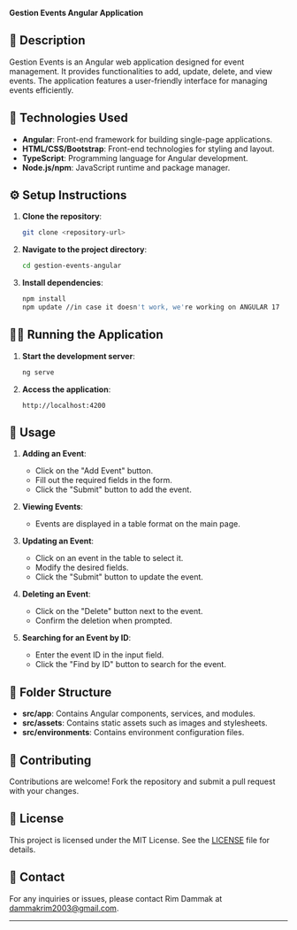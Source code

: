 **Gestion Events Angular Application**

## 📝 Description
Gestion Events is an Angular web application designed for event management. It provides functionalities to add, update, delete, and view events. The application features a user-friendly interface for managing events efficiently.

## 🚀 Technologies Used
- **Angular**: Front-end framework for building single-page applications.
- **HTML/CSS/Bootstrap**: Front-end technologies for styling and layout.
- **TypeScript**: Programming language for Angular development.
- **Node.js/npm**: JavaScript runtime and package manager.

## ⚙️ Setup Instructions
1. **Clone the repository**:
   ```bash
   git clone <repository-url>
   ```
2. **Navigate to the project directory**:
   ```bash
   cd gestion-events-angular
   ```
3. **Install dependencies**:
   ```bash
   npm install
   npm update //in case it doesn't work, we're working on ANGULAR 17
   ```

## 🏃‍♂️ Running the Application
1. **Start the development server**:
   ```bash
   ng serve
   ```
2. **Access the application**:
   ```
   http://localhost:4200
   ```

## 📌 Usage
1. **Adding an Event**:
   - Click on the "Add Event" button.
   - Fill out the required fields in the form.
   - Click the "Submit" button to add the event.

2. **Viewing Events**:
   - Events are displayed in a table format on the main page.

3. **Updating an Event**:
   - Click on an event in the table to select it.
   - Modify the desired fields.
   - Click the "Submit" button to update the event.

4. **Deleting an Event**:
   - Click on the "Delete" button next to the event.
   - Confirm the deletion when prompted.

5. **Searching for an Event by ID**:
   - Enter the event ID in the input field.
   - Click the "Find by ID" button to search for the event.

## 📂 Folder Structure
- **src/app**: Contains Angular components, services, and modules.
- **src/assets**: Contains static assets such as images and stylesheets.
- **src/environments**: Contains environment configuration files.

## 🤝 Contributing
Contributions are welcome! Fork the repository and submit a pull request with your changes.

## 📄 License
This project is licensed under the MIT License. See the [LICENSE](LICENSE) file for details.

## 📧 Contact
For any inquiries or issues, please contact Rim Dammak at dammakrim2003@gmail.com.

---

